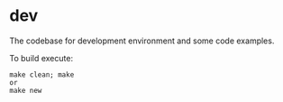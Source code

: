# dev

The codebase for development environment and some code examples.

To build execute:

    make clean; make 
    or 
    make new  
